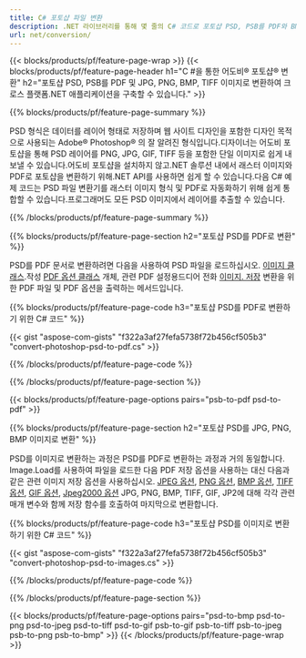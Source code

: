 ```yaml
---
title: C# 포토샵 파일 변환
description: .NET 라이브러리를 통해 몇 줄의 C# 코드로 포토샵 PSD, PSB를 PDF와 BMP, JPG, PNG, TIFF를 포함한 이미지로 변환할 수 있습니다.
url: net/conversion/
---
```


{{< blocks/products/pf/feature-page-wrap >}}
{{< blocks/products/pf/feature-page-header h1="C #을 통한 어도비® 포토샵® 변환" h2="포토샵 PSD, PSB를 PDF 및 JPG, PNG, BMP, TIFF 이미지로 변환하여 크로스 플랫폼.NET 애플리케이션을 구축할 수 있습니다." >}}

{{% blocks/products/pf/feature-page-summary %}}

PSD 형식은 데이터를 레이어 형태로 저장하며 웹 사이트 디자인을 포함한 디자인 목적으로 사용되는 Adobe® Photoshop® 의 잘 알려진 형식입니다.디자이너는 어도비 포토샵을 통해 PSD 레이어를 PNG, JPG, GIF, TIFF 등을 포함한 단일 이미지로 쉽게 내보낼 수 있습니다.어도비 포토샵을 설치하지 않고.NET 솔루션 내에서 래스터 이미지와 PDF로 포토샵을 변환하기 위해.NET API를 사용하면 쉽게 할 수 있습니다.다음 C# 예제 코드는 PSD 파일 변환기를 래스터 이미지 형식 및 PDF로 자동화하기 위해 쉽게 통합할 수 있습니다.프로그래머도 모든 PSD 이미지에서 레이어를 추출할 수 있습니다.


{{% /blocks/products/pf/feature-page-summary %}}

{{% blocks/products/pf/feature-page-section h2="포토샵 PSD를 PDF로 변환" %}}

PSD를 PDF 문서로 변환하려면 다음을 사용하여 PSD 파일을 로드하십시오. [이미지 클래스](https://apireference.aspose.com/net/psd/aspose.psd/image).작성 [PDF 옵션 클래스](https://apireference.aspose.com/net/psd/aspose.psd.imageoptions/pdfoptions) 개체, 관련 PDF 설정용드디어 전화 [이미지. 저장](https://apireference.aspose.com/net/psd/aspose.psd.image/save/methods/3) 변환을 위한 PDF 파일 및 PDF 옵션을 출력하는 메서드입니다.

{{% blocks/products/pf/feature-page-code h3="포토샵 PSD를 PDF로 변환하기 위한 C# 코드" %}}

{{< gist "aspose-com-gists" "f322a3af27fefa5738f72b456cf505b3" "convert-photoshop-psd-to-pdf.cs" >}}

{{% /blocks/products/pf/feature-page-code %}}

{{% /blocks/products/pf/feature-page-section %}}

{{< blocks/products/pf/feature-page-options pairs="psb-to-pdf psd-to-pdf" >}}

{{% blocks/products/pf/feature-page-section h2="포토샵 PSD를 JPG, PNG, BMP 이미지로 변환" %}}

PSD를 이미지로 변환하는 과정은 PSD를 PDF로 변환하는 과정과 거의 동일합니다. Image.Load를 사용하여 파일을 로드한 다음 PDF 저장 옵션을 사용하는 대신 다음과 같은 관련 이미지 저장 옵션을 사용하십시오. [JPEG 옵션](https://apireference.aspose.com/net/psd/aspose.psd.imageoptions/jpegoptions), [PNG 옵션](https://apireference.aspose.com/net/psd/aspose.psd.imageoptions/pngoptions),  [BMP 옵션](https://apireference.aspose.com/net/psd/aspose.psd.imageoptions/bmpoptions), [TIFF 옵션](https://apireference.aspose.com/net/psd/aspose.psd.imageoptions/tiffoptions),  [GIF 옵션](https://apireference.aspose.com/net/psd/aspose.psd.imageoptions/gifoptions), [Jpeg2000 옵션](https://apireference.aspose.com/net/psd/aspose.psd.imageoptions/jpeg2000options) JPG, PNG, BMP, TIFF, GIF, JP2에 대해 각각 관련 매개 변수와 함께 저장 함수를 호출하여 마지막으로 변환합니다.


{{% blocks/products/pf/feature-page-code h3="포토샵 PSD를 이미지로 변환하기 위한 C# 코드" %}}

{{< gist "aspose-com-gists" "f322a3af27fefa5738f72b456cf505b3" "convert-photoshop-psd-to-images.cs" >}}

{{% /blocks/products/pf/feature-page-code %}}

{{% /blocks/products/pf/feature-page-section %}}

{{< blocks/products/pf/feature-page-options pairs="psd-to-bmp psd-to-png psd-to-jpeg psd-to-tiff psd-to-gif psb-to-gif psb-to-tiff psb-to-jpeg psb-to-png psb-to-bmp" >}}
{{< /blocks/products/pf/feature-page-wrap >}}

